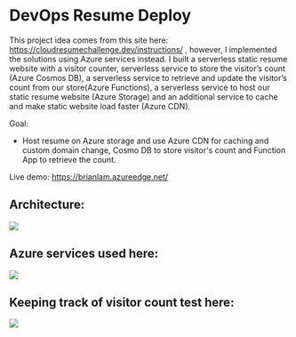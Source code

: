 # DevOps Resume Deploy
This project idea comes from this site here: https://cloudresumechallenge.dev/instructions/  , however, I implemented the solutions using Azure services instead. I built a serverless static resume website with a visitor counter, serverless service to store the visitor’s count (Azure Cosmos DB), a serverless service to retrieve and update the visitor’s count from our store(Azure Functions), a serverless service to host our static resume website (Azure Storage) and an additional service to cache and make static website load faster (Azure CDN).

Goal:
- Host resume on Azure storage and use Azure CDN for caching and custom domain change, Cosmo DB to store visitor's count and Function App to retrieve the count. 

Live demo:
https://brianlam.azureedge.net/

## Architecture:
<img src="https://user-images.githubusercontent.com/5561950/117124241-15dce680-ad66-11eb-8347-316d9f700ced.png" />

## Azure services used here:
<img src="https://user-images.githubusercontent.com/5561950/117123890-9c44f880-ad65-11eb-8cda-cc58eb98626d.png" />

## Keeping track of visitor count test here:
<img src="https://user-images.githubusercontent.com/5561950/117124067-d9a98600-ad65-11eb-8d48-58df12d3916f.png" />



